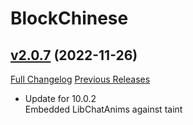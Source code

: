# BlockChinese

## [v2.0.7](https://github.com/ketho-wow/BlockChinese/tree/v2.0.7) (2022-11-26)
[Full Changelog](https://github.com/ketho-wow/BlockChinese/compare/v2.0.6...v2.0.7) [Previous Releases](https://github.com/ketho-wow/BlockChinese/releases)

- Update for 10.0.2  
    Embedded LibChatAnims against taint  

